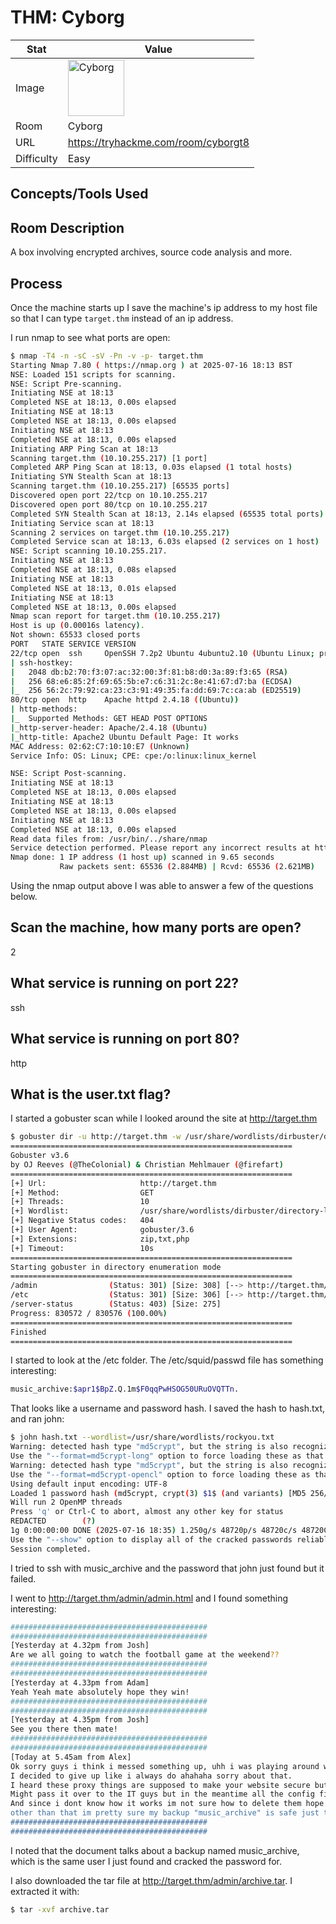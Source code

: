 # THM: Cyborg

| Stat | Value |
| ---------- | -------------------------------------------- |
| Image | <img src="/images/write_ups/try_hack_me/cyborg/cyborg.png" alt="Cyborg" width="90"/> |
| Room | Cyborg |
| URL | https://tryhackme.com/room/cyborgt8 |
| Difficulty | Easy |

## Concepts/Tools Used



## Room Description

A box involving encrypted archives, source code analysis and more.

## Process

Once the machine starts up I save the machine's ip address to my host file so that I can type `target.thm` instead of an ip address.

I run nmap to see what ports are open:

```bash
$ nmap -T4 -n -sC -sV -Pn -v -p- target.thm
Starting Nmap 7.80 ( https://nmap.org ) at 2025-07-16 18:13 BST
NSE: Loaded 151 scripts for scanning.
NSE: Script Pre-scanning.
Initiating NSE at 18:13
Completed NSE at 18:13, 0.00s elapsed
Initiating NSE at 18:13
Completed NSE at 18:13, 0.00s elapsed
Initiating NSE at 18:13
Completed NSE at 18:13, 0.00s elapsed
Initiating ARP Ping Scan at 18:13
Scanning target.thm (10.10.255.217) [1 port]
Completed ARP Ping Scan at 18:13, 0.03s elapsed (1 total hosts)
Initiating SYN Stealth Scan at 18:13
Scanning target.thm (10.10.255.217) [65535 ports]
Discovered open port 22/tcp on 10.10.255.217
Discovered open port 80/tcp on 10.10.255.217
Completed SYN Stealth Scan at 18:13, 2.14s elapsed (65535 total ports)
Initiating Service scan at 18:13
Scanning 2 services on target.thm (10.10.255.217)
Completed Service scan at 18:13, 6.03s elapsed (2 services on 1 host)
NSE: Script scanning 10.10.255.217.
Initiating NSE at 18:13
Completed NSE at 18:13, 0.08s elapsed
Initiating NSE at 18:13
Completed NSE at 18:13, 0.01s elapsed
Initiating NSE at 18:13
Completed NSE at 18:13, 0.00s elapsed
Nmap scan report for target.thm (10.10.255.217)
Host is up (0.00016s latency).
Not shown: 65533 closed ports
PORT   STATE SERVICE VERSION
22/tcp open  ssh     OpenSSH 7.2p2 Ubuntu 4ubuntu2.10 (Ubuntu Linux; protocol 2.0)
| ssh-hostkey:
|   2048 db:b2:70:f3:07:ac:32:00:3f:81:b8:d0:3a:89:f3:65 (RSA)
|   256 68:e6:85:2f:69:65:5b:e7:c6:31:2c:8e:41:67:d7:ba (ECDSA)
|_  256 56:2c:79:92:ca:23:c3:91:49:35:fa:dd:69:7c:ca:ab (ED25519)
80/tcp open  http    Apache httpd 2.4.18 ((Ubuntu))
| http-methods:
|_  Supported Methods: GET HEAD POST OPTIONS
|_http-server-header: Apache/2.4.18 (Ubuntu)
|_http-title: Apache2 Ubuntu Default Page: It works
MAC Address: 02:62:C7:10:10:E7 (Unknown)
Service Info: OS: Linux; CPE: cpe:/o:linux:linux_kernel

NSE: Script Post-scanning.
Initiating NSE at 18:13
Completed NSE at 18:13, 0.00s elapsed
Initiating NSE at 18:13
Completed NSE at 18:13, 0.00s elapsed
Initiating NSE at 18:13
Completed NSE at 18:13, 0.00s elapsed
Read data files from: /usr/bin/../share/nmap
Service detection performed. Please report any incorrect results at https://nmap.org/submit/ .
Nmap done: 1 IP address (1 host up) scanned in 9.65 seconds
           Raw packets sent: 65536 (2.884MB) | Rcvd: 65536 (2.621MB)
```

Using the nmap output above I was able to answer a few of the questions below.

## Scan the machine, how many ports are open?

2

## What service is running on port 22?

ssh

## What service is running on port 80?

http

## What is the user.txt flag?

I started a gobuster scan while I looked around the site at http://target.thm

```bash
$ gobuster dir -u http://target.thm -w /usr/share/wordlists/dirbuster/directory-list-lowercase-2.3-medium.txt -x php,zip,txt
===============================================================
Gobuster v3.6
by OJ Reeves (@TheColonial) & Christian Mehlmauer (@firefart)
===============================================================
[+] Url:                     http://target.thm
[+] Method:                  GET
[+] Threads:                 10
[+] Wordlist:                /usr/share/wordlists/dirbuster/directory-list-lowercase-2.3-medium.txt
[+] Negative Status codes:   404
[+] User Agent:              gobuster/3.6
[+] Extensions:              zip,txt,php
[+] Timeout:                 10s
===============================================================
Starting gobuster in directory enumeration mode
===============================================================
/admin                (Status: 301) [Size: 308] [--> http://target.thm/admin/]
/etc                  (Status: 301) [Size: 306] [--> http://target.thm/etc/]
/server-status        (Status: 403) [Size: 275]
Progress: 830572 / 830576 (100.00%)
===============================================================
Finished
===============================================================
```

I started to look at the /etc folder. The /etc/squid/passwd file has something interesting:

```bash
music_archive:$apr1$BpZ.Q.1m$F0qqPwHSOG50URuOVQTTn.
```

That looks like a username and password hash. I saved the hash to hash.txt, and ran john:

```bash
$ john hash.txt --wordlist=/usr/share/wordlists/rockyou.txt
Warning: detected hash type "md5crypt", but the string is also recognized as "md5crypt-long"
Use the "--format=md5crypt-long" option to force loading these as that type instead
Warning: detected hash type "md5crypt", but the string is also recognized as "md5crypt-opencl"
Use the "--format=md5crypt-opencl" option to force loading these as that type instead
Using default input encoding: UTF-8
Loaded 1 password hash (md5crypt, crypt(3) $1$ (and variants) [MD5 256/256 AVX2 8x3])
Will run 2 OpenMP threads
Press 'q' or Ctrl-C to abort, almost any other key for status
REDACTED        (?)
1g 0:00:00:00 DONE (2025-07-16 18:35) 1.250g/s 48720p/s 48720c/s 48720C/s 112704..salsabila
Use the "--show" option to display all of the cracked passwords reliably
Session completed.
```

I tried to ssh with music_archive and the password that john just found but it failed.

I went to http://target.thm/admin/admin.html and I found something interesting:

```bash
############################################
############################################
[Yesterday at 4.32pm from Josh]
Are we all going to watch the football game at the weekend??
############################################
############################################
[Yesterday at 4.33pm from Adam]
Yeah Yeah mate absolutely hope they win!
############################################
############################################
[Yesterday at 4.35pm from Josh]
See you there then mate!
############################################
############################################
[Today at 5.45am from Alex]
Ok sorry guys i think i messed something up, uhh i was playing around with the squid proxy i mentioned earlier.
I decided to give up like i always do ahahaha sorry about that.
I heard these proxy things are supposed to make your website secure but i barely know how to use it so im probably making it more insecure in the process.
Might pass it over to the IT guys but in the meantime all the config files are laying about.
And since i dont know how it works im not sure how to delete them hope they don't contain any confidential information lol.
other than that im pretty sure my backup "music_archive" is safe just to confirm.
############################################
############################################
```

I noted that the document talks about a backup named music_archive, which is the same user I just found and cracked the password for.

I also downloaded the tar file at http://target.thm/admin/archive.tar. I extracted it with:

```bash
$ tar -xvf archive.tar
```
